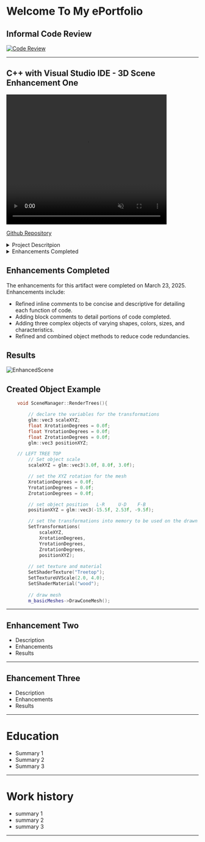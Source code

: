 # Welcome To My ePortfolio

## Informal Code Review
[![Code Review](https://img.youtube.com/vi/yvcHImLN97k/maxresdefault.jpg)](https://www.youtube.com/watch?v=yvcHImLN97k)


***
## C++ with Visual Studio IDE - 3D Scene Enhancement One

<video width="420" height="340" controls loop="" muted = "" autoplay="">
  <source src="https://github.com/melcian404/melcian404.github.io/raw/refs/heads/main/docs/assets/3Dvid.mp4">
</video>

[Github Repository](https://github.com/melcian404/CPP-3D-Scene)
	



<details>
	<summary>Project Descritpion</summary>
	This artifact utilizes an OpenGL graphics processing unit (GPU) and C++ to create a 3D model using texture, lighting, and object rendering and controls the virtual environment with hotkeys and camera positions. This includes zooming in and out, panning up and down, left and right, as well as tracking mouse movement. The scene required a combination of simple and complex objects. It depicts a scene of children's toys on a table and was initially created on July 20, 2024.
</details>

<details>
	<summary>Enhancements Completed</summary>
	The enhancements for this artifact were completed on March, 23, 2025. Enhancments include:
	- Refined inline comments to be concise and descriptive for detailing each function of code.
	- Adding block comments to detail portions of code completed. 
	- Adding three complex objects of varying shapes, colors, sizes, and characteristics.
	- Refined and combined object methods to reduce code redundancies.
</details>

## Enhancements Completed
    
The enhancements for this artifact were completed on March 23, 2025. Enhancements include:
- Refined inline comments to be concise and descriptive for detailing each function of code.
- Adding block comments to detail portions of code completed. 
- Adding three complex objects of varying shapes, colors, sizes, and characteristics.
- Refined and combined object methods to reduce code redundancies.

## Results
![EnhancedScene](https://github.com/user-attachments/assets/398ef908-d168-4322-82c2-bada2986b3fd)    

## Created Object Example
```C++
	void SceneManager::RenderTrees(){

		// declare the variables for the transformations
		glm::vec3 scaleXYZ;
		float XrotationDegrees = 0.0f;
		float YrotationDegrees = 0.0f;
		float ZrotationDegrees = 0.0f;
		glm::vec3 positionXYZ;

	// LEFT TREE TOP
		// Set object scale
		scaleXYZ = glm::vec3(3.0f, 8.0f, 3.0f);

		// set the XYZ rotation for the mesh
		XrotationDegrees = 0.0f;
		YrotationDegrees = 0.0f;
		ZrotationDegrees = 0.0f;

		// set object position   L-R     U-D    F-B
		positionXYZ = glm::vec3(-15.5f, 2.53f, -9.5f);

		// set the transformations into memory to be used on the drawn meshes
		SetTransformations(
			scaleXYZ,
			XrotationDegrees,
			YrotationDegrees,
			ZrotationDegrees,
			positionXYZ);
	
		// set texture and material
		SetShaderTexture("Treetop");
		SetTextureUVScale(2.0, 4.0);
		SetShaderMaterial("wood");
	
		// draw mesh
		m_basicMeshes->DrawConeMesh();
```

***

## Enhancement Two
- Description
- Enhancements
- Results



***
## Ehancement Three
- Description
- Enhancements
- Results



***
# Education
- Summary 1
- Summary 2
- Summary 3



***
# Work history
- summary 1
- summary 2
- summary 3



***
